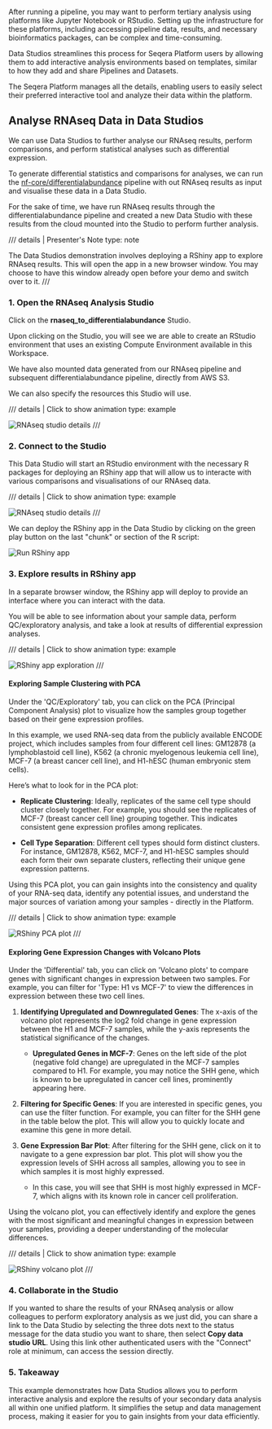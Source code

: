 After running a pipeline, you may want to perform tertiary analysis using platforms like Jupyter Notebook or RStudio. Setting up the infrastructure for these platforms, including accessing pipeline data, results, and necessary bioinformatics packages, can be complex and time-consuming.

Data Studios streamlines this process for Seqera Platform users by allowing them to add interactive analysis environments based on templates, similar to how they add and share Pipelines and Datasets.

The Seqera Platform manages all the details, enabling users to easily select their preferred interactive tool and analyze their data within the platform.

## Analyse RNAseq Data in Data Studios

We can use Data Studios to further analyse our RNAseq results, perform comparisons, and perform statistical analyses such as differential expression. 

To generate differential statistics and comparisons for analyses, we can run the [nf-core/differentialabundance](https://github.com/nf-core/differentialabundance) pipeline with out RNAseq results as input and visualise these data in a Data Studio.

For the sake of time, we have run RNAseq results through the differentialabundance pipeline and created a new Data Studio with these results from the cloud mounted into the Studio to perform further analysis.


/// details | Presenter's Note
        type: note   

The Data Studios demonstration involves deploying a RShiny app to explore RNAseq results. This will open the app in a new browser window. You may choose to have this window already open before your demo and switch over to it.
///

### 1. Open the RNAseq Analysis Studio 
Click on the __rnaseq_to_differentialabundance__ Studio.

Upon clicking on the Studio, you will see we are able to create an RStudio environment that uses an existing Compute Environment available in this Workspace. 

We have also mounted data generated from our RNAseq pipeline and subsequent differentialabundance pipeline, directly from AWS S3. 

We can also specify the resources this Studio will use. 

/// details | Click to show animation
    type: example

![RNAseq studio details](assets/rnaseq-diffab-studio-details.gif)
///

### 2. Connect to the Studio
This Data Studio will start an RStudio environment with the necessary R packages for deploying an RShiny app that will allow us to interacte with various comparisons and visualisations of our RNAseq data.


/// details | Click to show animation
    type: example

![RNAseq studio details](assets/rnaseq-diffab-studio-details.gif)
///

We can deploy the RShiny app in the Data Studio by clicking on the green play button on the last "chunk" or section of the R script:

![Run RShiny app](./assets/rnaseq-diffab-run-rshiny-app.png)


### 3. Explore results in RShiny app
In a separate browser window, the RShiny app will deploy to provide an interface where you can interact with the data.

You will be able to see information about your sample data, perform QC/exploratory analysis, and take a look at results of differential expression analyses.

/// details | Click to show animation
    type: example

![RShiny app exploration](assets/rnaseq-diffab-rshiny-app-explore.gif)
///

#### Exploring Sample Clustering with PCA
Under the 'QC/Exploratory' tab, you can click on the PCA (Principal Component Analysis) plot to visualize how the samples group together based on their gene expression profiles.

In this example, we used RNA-seq data from the publicly available ENCODE project, which includes samples from four different cell lines: GM12878 (a lymphoblastoid cell line), K562 (a chronic myelogenous leukemia cell line), MCF-7 (a breast cancer cell line), and H1-hESC (human embryonic stem cells).

Here’s what to look for in the PCA plot:

- **Replicate Clustering**: Ideally, replicates of the same cell type should cluster closely together. For example, you should see the replicates of MCF-7 (breast cancer cell line) grouping together. This indicates consistent gene expression profiles among replicates.

- **Cell Type Separation**: Different cell types should form distinct clusters. For instance, GM12878, K562, MCF-7, and H1-hESC samples should each form their own separate clusters, reflecting their unique gene expression patterns.

Using this PCA plot, you can gain insights into the consistency and quality of your RNA-seq data, identify any potential issues, and understand the major sources of variation among your samples - directly in the Platform.

/// details | Click to show animation
    type: example

![RShiny PCA plot](assets/rnaseq-diffab-rshiny-pca-plot.gif)
///

#### Exploring Gene Expression Changes with Volcano Plots 
Under the 'Differential' tab, you can click on 'Volcano plots' to compare genes with significant changes in expression between two samples. For example, you can filter for 'Type: H1 vs MCF-7' to view the differences in expression between these two cell lines.

1. **Identifying Upregulated and Downregulated Genes**: The x-axis of the volcano plot represents the log2 fold change in gene expression between the H1 and MCF-7 samples, while the y-axis represents the statistical significance of the changes.

    - **Upregulated Genes in MCF-7**: Genes on the left side of the plot (negative fold change) are upregulated in the MCF-7 samples compared to H1. For example, you may notice the SHH gene, which is known to be upregulated in cancer cell lines, prominently appearing here.

2. **Filtering for Specific Genes**: If you are interested in specific genes, you can use the filter function. For example, you can filter for the SHH gene in the table below the plot. This will allow you to quickly locate and examine this gene in more detail.

3. **Gene Expression Bar Plot**: After filtering for the SHH gene, click on it to navigate to a gene expression bar plot. This plot will show you the expression levels of SHH across all samples, allowing you to see in which samples it is most highly expressed.

    - In this case, you will see that SHH is most highly expressed in MCF-7, which aligns with its known role in cancer cell proliferation.

Using the volcano plot, you can effectively identify and explore the genes with the most significant and meaningful changes in expression between your samples, providing a deeper understanding of the molecular differences.

/// details | Click to show animation
    type: example

![RShiny volcano plot](assets/rnaseq-diffab-rshiny-volcano-plot.gif)
///

### 4. Collaborate in the Studio
If you wanted to share the results of your RNAseq analysis or allow colleagues to perform exploratory analysis as we just did, you can share a link to the Data Studio by selecting the three dots next to the status message for the data studio you want to share, then select **Copy data studio URL**. Using this link other authenticated users with the "Connect" role at minimum, can access the session directly.

### 5. Takeaway
This example demonstrates how Data Studios allows you to perform interactive analysis and explore the results of your secondary data analysis all within one unified platform. It simplifies the setup and data management process, making it easier for you to gain insights from your data efficiently.
